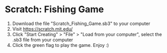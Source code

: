# Scratch: Fishing Game

1. Download the file "Scratch_Fishing_Game.sb3" to your computer
2. Visit https://scratch.mit.edu/
3. Click "Start Creating" > "File" > "Load from your computer", select the .sb3 file from your computer
4. Click the green flag to play the game. Enjoy :)
